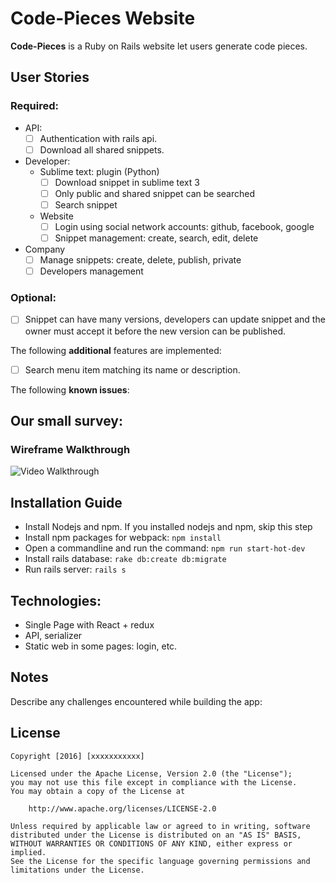 # Code-Pieces Website

**Code-Pieces** is a Ruby on Rails website let users generate code pieces.


## User Stories

### Required:
* API:
  * [ ] Authentication with rails api.
  * [ ] Download all shared snippets.

* Developer:
  * Sublime text: plugin (Python)
    * [ ] Download snippet in sublime text 3
    * [ ] Only public and shared snippet can be searched
    * [ ] Search snippet
  * Website
    * [ ] Login using social network accounts: github, facebook, google
    * [ ] Snippet management: create, search, edit, delete

* Company
    * [ ] Manage snippets: create, delete, publish, private
    * [ ] Developers management

### Optional:
* [ ] Snippet can have many versions, developers can update snippet and the owner must accept it before the new version can be published.


The following **additional** features are implemented:
* [ ] Search menu item matching its name or description.

The following **known issues**:

## Our small survey:


### Wireframe Walkthrough
![Video Walkthrough](xxxxxxx.gif)

## Installation Guide
* Install Nodejs and npm. If you installed nodejs and npm, skip this step
* Install npm packages for webpack: ```npm install ```
* Open a commandline and run the command: ```npm run start-hot-dev```
* Install rails database: ```rake db:create db:migrate```
* Run rails server: ```rails s```


## Technologies:
* Single Page with React + redux
* API, serializer
* Static web in some pages: login, etc.

## Notes

Describe any challenges encountered while building the app:


## License

    Copyright [2016] [xxxxxxxxxxx]

    Licensed under the Apache License, Version 2.0 (the "License");
    you may not use this file except in compliance with the License.
    You may obtain a copy of the License at

        http://www.apache.org/licenses/LICENSE-2.0

    Unless required by applicable law or agreed to in writing, software
    distributed under the License is distributed on an "AS IS" BASIS,
    WITHOUT WARRANTIES OR CONDITIONS OF ANY KIND, either express or implied.
    See the License for the specific language governing permissions and
    limitations under the License.

